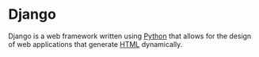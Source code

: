 # Django  

Django is a web framework written using [Python](/wiki/Python) that allows for the design of web applications that generate [HTML](/wiki/HTML) dynamically.
